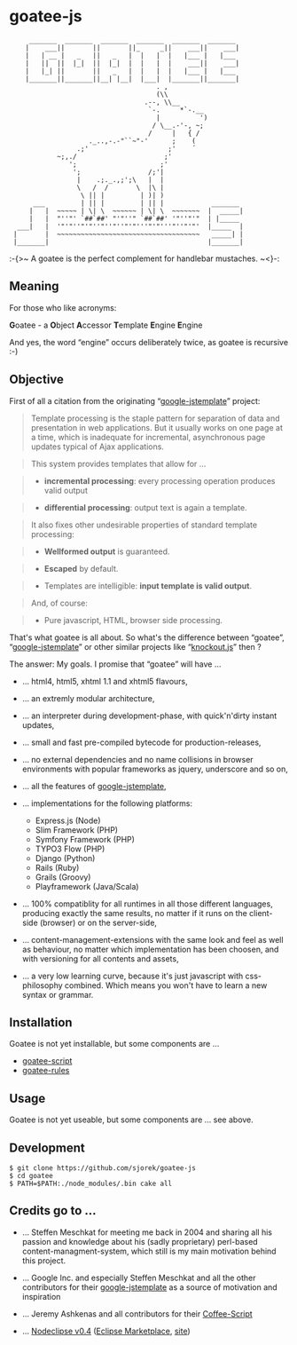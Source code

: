 
goatee-js
=========

         _______  _______  _______  _______  _______  _______
        |    ___||       ||       ||_     _||    ___||    ___|
        |   | __ |   _   ||   _   |  |   |  |   |___ |   |___
        |   ||  ||  |_|  ||  |_|  |  |   |  |    ___||    ___|
        |   |_| ||       ||   _   |  |   |  |   |___ |   |___
        |_______||_______||__| |__|  |___|  |_______||_______|
                                         . ,
                                         (\\
                                      .--, \\__
                                       `-.     *`-.__
                                         |          ')
                                        / \__.-'-, ~;
                                       /     |   { /
                        ._..,-.-"``~"-'      ;    (
                     .;'                    ;'    ´
                ~;,./                      ;'
                   ';                     ;'
                    ';                 /;'|
                     |    .;._.,;';\   |  |
                     \   /  /       \  |\ |
                      \ || |         | )| )
          ___         | || |         | || |            _______
         |   |  ~~~~~ | \| \  ~~~~~~ | \| \  ~~~~~~~  |  _____|
         |   |  "''"' `##`##' "'"''" `##`##' '"''"'"  | |_____
      ___|   |  '"'"''"'"''"''"''"'"'''"'"'''"''"'"'  |_____  |
     |       |  ~~~~~~~~~~~~~~~~~~~~~~~~~~~~~~~~~~~~   _____| |
     |_______|                                        |_______|

:-{>~ A goatee is the perfect complement for handlebar mustaches. ~<}-:

## Meaning

For those who like acronyms:

  **G**oatee - a **O**bject **A**ccessor **T**emplate **E**ngine **E**ngine

And yes, the word “engine” occurs deliberately twice, as goatee is recursive :-)

## Objective

First of all a citation from the originating
“[google-jstemplate](http://code.google.com/p/google-jstemplate/)” project:


> Template processing is the staple pattern for separation of data and
  presentation in web applications. But it usually works on one page at
  a time, which is inadequate for incremental, asynchronous page updates
  typical of Ajax applications.

> This system provides templates that allow for …

> - **incremental processing**: every processing operation produces valid output

> - **differential processing**: output text is again a template.

> It also fixes other undesirable properties of standard template processing:

> - **Wellformed output** is guaranteed.

> - **Escaped** by default.

> - Templates are intelligible: **input template is valid output**.

> And, of course:

> - Pure javascript, HTML, browser side processing.

That's what goatee is all about. So what's the difference between “goatee”,
“[google-jstemplate](http://code.google.com/p/google-jstemplate/)” or other
similar projects like “[knockout.js](http://knockoutjs.com)” then ?

The answer: My goals. I promise that “goatee” will have …

- … html4, html5, xhtml 1.1 and xhtml5 flavours,

- … an extremly modular architecture,

- … an interpreter during development-phase, with quick'n'dirty instant updates,

- … small and fast pre-compiled bytecode for production-releases,

- … no external dependencies and no name collisions in browser environments with
  popular frameworks as jquery, underscore and so on,

- … all the features of
  [google-jstemplate](http://code.google.com/p/google-jstemplate/),

- … implementations for the following platforms:
  - Express.js (Node)
  - Slim Framework (PHP)
  - Symfony Framework (PHP)
  - TYPO3 Flow (PHP)
  - Django (Python)
  - Rails (Ruby)
  - Grails (Groovy)
  - Playframework (Java/Scala)

- … 100% compatiblity for all runtimes in all those different languages,
  producing exactly the same results, no matter if it runs on the client-
  side (browser) or on the server-side,

- … content-management-extensions with the same look and feel as well as
  behaviour, no matter which implementation has been choosen, and with
  versioning for all contents and assets,

- … a very low learning curve, because it's just javascript with css-philosophy
  combined. Which means you won't have to learn a new syntax or grammar.

## Installation

Goatee is not yet installable, but some components are …

- [goatee-script](https://github.com/sjorek/goatee-script)
- [goatee-rules](https://github.com/sjorek/goatee-rules)

## Usage

Goatee is not yet useable, but some components are … see above.

## Development

    $ git clone https://github.com/sjorek/goatee-js
    $ cd goatee
    $ PATH=$PATH:./node_modules/.bin cake all

## Credits go to …

- … Steffen Meschkat for meeting me back in 2004 and sharing all his passion and
  knowledge about his (sadly proprietary) perl-based content-managment-system,
  which still is my main motivation behind this project.

- … Google Inc. and especially Steffen Meschkat and all the other contributors
  for their [google-jstemplate](http://code.google.com/p/google-jstemplate/)
  as a source of motivation and inspiration

- … Jeremy Ashkenas and all contributors for their
  [Coffee-Script](http://coffeescript.org/)

- … [Nodeclipse v0.4](https://github.com/Nodeclipse/nodeclipse-1)
 ([Eclipse Marketplace](http://marketplace.eclipse.org/content/nodeclipse), [site](http://www.nodeclipse.org))

